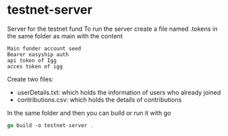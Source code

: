 # testnet-server
 Server for the testnet fund
To run the server create a file named .tokens in the same folder as main with the content
```
Main funder account seed
Bearer easyship auth
api token of Igg
acces token of igg
```
Create two files:
- userDetails.txt: which holds the information of users who already joined
- contributions.csv: which holds the details of contributions

In the same folder and then you can build or run it with go
```go
go build -o testnet-server .
```